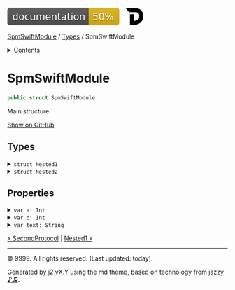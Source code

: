 <!--
Bebop simple MD theme
Copyright 2020 J2 Authors
Licensed under MIT (https://github.com/johnfairh/J2/blob/master/LICENSE)
-->
![50%](../badge.svg)
[![Open in Dash](../img/dash.svg)](dash-feed://https%3A%2F%2Fwww%2Egoogle%2Ecom%2F)


[SpmSwiftModule](../index.md)
 / [Types](../types.md?swift) / SpmSwiftModule


<details>
<summary>Contents</summary>


[Types](../types.md?swift)

  * [ABaseClass](../types/abaseclass.md?swift)


  * [ADerivedClass](../types/aderivedclass.md?swift)


  * [AnEnum](../types/anenum.md?swift)


  * [FirstProtocol](../types/firstprotocol1.md?swift)


  * [GenericBase](../types/genericbase.md?swift)


  * [Nop](../types/nop.md?swift)


  * [PropertyWrapperClient](../types/propertywrapperclient.md?swift)


  * [SecondProtocol](../types/secondprotocol.md?swift)


  * SpmSwiftModule

    * [Nested1](../types/spmswiftmodule/nested1.md?swift)

    * [Nested2](#nested2)


  * [T](../types.md?swift#t1)



[Functions](../functions.md?swift)

  * [deprecatedFunction(callback:)](../functions.md?swift#deprecatedfunctioncallback)


  * [functionA(arg1:_:arg3:)](../functions.md?swift#functionaarg1_arg3)



[Operators](../operators.md?swift)

  * [+(T, T)](../operators.md?swift#t-t)



[Extensions](../extensions.md?swift)

  * [Collection](../extensions/collection.md?swift)


  * [String.Element](../extensions/stringelement.md?swift)





</details>

# SpmSwiftModule



``` swift
public struct SpmSwiftModule
```










Main structure











[Show on GitHub](https://www.bbc.co.uk//Sources/SpmSwiftModule/SpmSwiftModule.swift#L2-L21)



## Types









<details>
<summary><code>struct Nested1</code></summary>








Undocumented






#### Declaration

``` swift
public struct Nested1
```








[Show members](../types/spmswiftmodule/nested1.md?swift)

[Show on GitHub](https://www.bbc.co.uk//Sources/SpmSwiftModule/SpmSwiftModule.swift#L8-L14)
</details>









<details>
<summary><code>struct Nested2</code></summary>








Undocumented






#### Declaration

``` swift
public struct Nested2
```










[Show on GitHub](https://www.bbc.co.uk//Sources/SpmSwiftModule/SpmSwiftModule.swift#L16)
</details>



## Properties









<details>
<summary><code>var a: Int</code></summary>








A pair of Ints






#### Declaration

``` swift
var a: Int
```










[Show on GitHub](https://www.bbc.co.uk//Sources/SpmSwiftModule/SpmSwiftModule.swift#L19)
</details>









<details>
<summary><code>var b: Int</code></summary>








A pair of Ints






#### Declaration

``` swift
var b: Int
```










[Show on GitHub](https://www.bbc.co.uk//Sources/SpmSwiftModule/SpmSwiftModule.swift#L19)
</details>









<details>
<summary><code>var text: String</code></summary>








Undocumented






#### Declaration

``` swift
public var text: String
```










[Show on GitHub](https://www.bbc.co.uk//Sources/SpmSwiftModule/SpmSwiftModule.swift#L4)
</details>





[&laquo; SecondProtocol](../types/secondprotocol.md?swift) | [Nested1 &raquo;](../types/spmswiftmodule/nested1.md?swift)


-----
&copy; 9999. All rights reserved. (Last updated: today).


Generated by [j2 vX.Y](https://github.com/johnfairh/j2)
using the md theme, based on technology from
[jazzy ♪♫](https://github.com/realm/jazzy).


